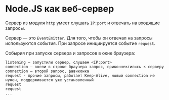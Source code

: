 # Node.JS как веб-сервер
Сервер из модуля `http` умеет слушать `IP:port` и отвечать на входящие запросы.

Сервер — это `EventEmitter`. Для того, чтобы он отвечал на запросы используются события. При запросе инициируется событие `request`.

Собырия при запуске сервера и запросов в окне браузера:

```
listening — запустили сервер, слушаем <IP:port>
connection — ввели в строке браузера запрос, приконнектились к серверу
connection — второй запрос, фавиконка
request - прочие запросы, работает Keep-Alive, новый connection не нужен, поддерживается уже установленный
request
request
...
```

